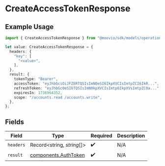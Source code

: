 # CreateAccessTokenResponse

## Example Usage

```typescript
import { CreateAccessTokenResponse } from "@moovio/sdk/models/operations";

let value: CreateAccessTokenResponse = {
  headers: {
    "key": [
      "<value>",
    ],
  },
  result: {
    tokenType: "Bearer",
    accessToken: "eyJhbGciOiJFZERTQSIsImN0eSI6IkpXVCIsImtpZCI6IkR...",
    refreshToken: "eyJhbGc0eSI6TQSIsImN0kpXVCIsImtp6IkpXVsImtpZC0a...",
    expiresIn: 1736964352,
    scope: "/accounts.read /accounts.write",
  },
};
```

## Fields

| Field                                                        | Type                                                         | Required                                                     | Description                                                  |
| ------------------------------------------------------------ | ------------------------------------------------------------ | ------------------------------------------------------------ | ------------------------------------------------------------ |
| `headers`                                                    | Record<string, *string*[]>                                   | :heavy_check_mark:                                           | N/A                                                          |
| `result`                                                     | [components.AuthToken](../../models/components/authtoken.md) | :heavy_check_mark:                                           | N/A                                                          |